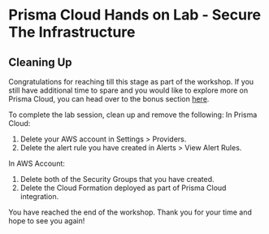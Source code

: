 # Prisma Cloud Hands on Lab - Secure The Infrastructure
## Cleaning Up

Congratulations for reaching till this stage as part of the workshop. If you still have additional time to spare and you would like to explore more on Prisma Cloud, you can head over to the bonus section [here](/07-ScanningwithTerraformCloud.md).

To complete the lab session, clean up and remove the following:
In Prisma Cloud:
1. Delete your AWS account in Settings > Providers.
2. Delete the alert rule you have created in Alerts > View Alert Rules.

In AWS Account:
1. Delete both of the Security Groups that you have created.
2. Delete the Cloud Formation deployed as part of Prisma Cloud integration.

You have reached the end of the workshop. Thank you for your time and hope to see you again!